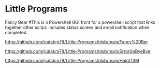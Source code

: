 # Little Programs


Fancy Bear
#This is a Powershell GUI front for a powerahell script that links together other script. includes status screen and email notification when completed.

https://github.com/jcalabro78/Little-Programs/blob/main/Fancy%20Ber


https://github.com/jcalabro78/Little-Programs/blob/main/ErrorGoByeBye

https://github.com/jcalabro78/Little-Programs/blob/main/HaloITSM